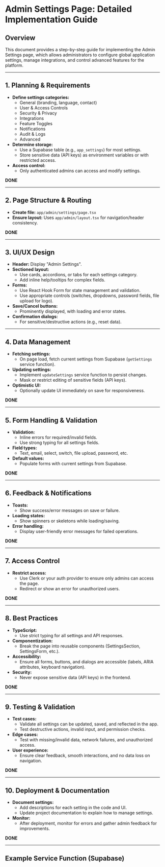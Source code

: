 # Admin Settings Page: Detailed Implementation Guide

## Overview
This document provides a step-by-step guide for implementing the Admin Settings page, which allows administrators to configure global application settings, manage integrations, and control advanced features for the platform.

---

## 1. Planning & Requirements
- **Define settings categories:**
  - General (branding, language, contact)
  - User & Access Controls
  - Security & Privacy
  - Integrations
  - Feature Toggles
  - Notifications
  - Audit & Logs
  - Advanced
- **Determine storage:**
  - Use a Supabase table (e.g., `app_settings`) for most settings.
  - Store sensitive data (API keys) as environment variables or with restricted access.
- **Access control:**
  - Only authenticated admins can access and modify settings.

**DONE**

---

## 2. Page Structure & Routing
- **Create file:** `app/admin/settings/page.tsx`
- **Ensure layout:** Uses `app/admin/layout.tsx` for navigation/header consistency.

**DONE**

---

## 3. UI/UX Design
- **Header:** Display "Admin Settings".
- **Sectioned layout:**
  - Use cards, accordions, or tabs for each settings category.
  - Add inline help/tooltips for complex fields.
- **Forms:**
  - Use React Hook Form for state management and validation.
  - Use appropriate controls (switches, dropdowns, password fields, file upload for logo).
- **Save/Cancel buttons:**
  - Prominently displayed, with loading and error states.
- **Confirmation dialogs:**
  - For sensitive/destructive actions (e.g., reset data).

---

## 4. Data Management
- **Fetching settings:**
  - On page load, fetch current settings from Supabase (`getSettings` service function).
- **Updating settings:**
  - Implement `updateSettings` service function to persist changes.
  - Mask or restrict editing of sensitive fields (API keys).
- **Optimistic UI:**
  - Optionally update UI immediately on save for responsiveness.

**DONE**

---

## 5. Form Handling & Validation
- **Validation:**
  - Inline errors for required/invalid fields.
  - Use strong typing for all settings fields.
- **Field types:**
  - Text, email, select, switch, file upload, password, etc.
- **Default values:**
  - Populate forms with current settings from Supabase.

**DONE**

---

## 6. Feedback & Notifications
- **Toasts:**
  - Show success/error messages on save or failure.
- **Loading states:**
  - Show spinners or skeletons while loading/saving.
- **Error handling:**
  - Display user-friendly error messages for failed operations.

**DONE**

---

## 7. Access Control
- **Restrict access:**
  - Use Clerk or your auth provider to ensure only admins can access the page.
  - Redirect or show an error for unauthorized users.

**DONE**

---

## 8. Best Practices
- **TypeScript:**
  - Use strict typing for all settings and API responses.
- **Componentization:**
  - Break the page into reusable components (SettingsSection, SettingsForm, etc.).
- **Accessibility:**
  - Ensure all forms, buttons, and dialogs are accessible (labels, ARIA attributes, keyboard navigation).
- **Security:**
  - Never expose sensitive data (API keys) in the frontend.

**DONE**

---

## 9. Testing & Validation
- **Test cases:**
  - Validate all settings can be updated, saved, and reflected in the app.
  - Test destructive actions, invalid input, and permission checks.
- **Edge cases:**
  - Test with missing/invalid data, network failures, and unauthorized access.
- **User experience:**
  - Ensure clear feedback, smooth interactions, and no data loss on navigation.

**DONE**

---

## 10. Deployment & Documentation
- **Document settings:**
  - Add descriptions for each setting in the code and UI.
  - Update project documentation to explain how to manage settings.
- **Monitor:**
  - After deployment, monitor for errors and gather admin feedback for improvements.

**DONE**

---

## Example Service Function (Supabase)
```
